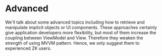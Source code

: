 # Advanced
We'll talk about some advanced topics including how to retrieve and manipulate implicit objects or UI components. These approaches certainly give application developers more flexibility, but most of them increase the coupling between ViewModel and View. Therefore they weaken the strength of using MVVM pattern. Hence, we only suggest them to experienced ZK users.
